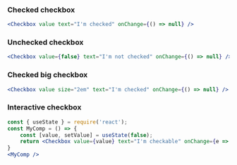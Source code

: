### Checked checkbox

```jsx
<Checkbox value text="I'm checked" onChange={() => null} />
```

### Unchecked checkbox

```jsx
<Checkbox value={false} text="I'm not checked" onChange={() => null} />
```

### Checked big checkbox

```jsx
<Checkbox value size="2em" text="I'm checked" onChange={() => null} />
```

### Interactive checkbox

```jsx
const { useState } = require('react');
const MyComp = () => {
    const [value, setValue] = useState(false);
    return <Checkbox value={value} text="I'm checkable" onChange={e => setValue(!value)} />
}
<MyComp />
```
